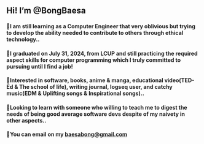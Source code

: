 ## Hi! I’m @BongBaesa
#### 📌I am still learning as a Computer Engineer that very oblivious but trying to develop the ability needed to contribute to others through ethical technology..
#### 📌I graduated on July 31, 2024, from LCUP and still practicing the required aspect skills for computer programming which I truly committed to pursuing until I find a job!
#### 📌Interested in software, books, anime & manga, educational video(TED-Ed & The school of life), writing journal, logseq user, and catchy music(EDM & Uplifting songs & Inspirational songs)..
#### 📌Looking to learn with someone who willing to teach me to digest the needs of being good average software devs despite of my naivety in other aspects..
#### 📌You can email on my baesabong@gmail.com

<!---
BongBaesa/BongBaesa is a ✨ special ✨ repository because its `README.md` (this file) appears on your GitHub profile.
You can click the Preview link to take a look at your changes.
--->
